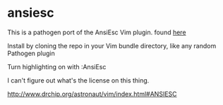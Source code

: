 # ansiesc

This is a pathogen port of the AnsiEsc Vim plugin. found [here](http://vim.sourceforge.net/scripts/script.php?script_id=302)

Install by cloning the repo in your Vim bundle directory, like any random Pathogen plugin

Turn highlighting on with :AnsiEsc

I can't figure out what's the license on this thing.

http://www.drchip.org/astronaut/vim/index.html#ANSIESC
